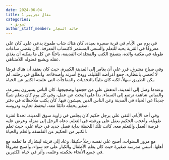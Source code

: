 ```yaml
---
date: 2024-06-04
title: مقال تجريبي 1
categories:
  - تسويق
author_staff_member: خالد النجار
---
```


في يوم من الأيام في قرية صغيرة بعيدة، كان هناك شاب طموح يدعى علي. كان علي معروفًا في القرية بحبه للتعلم والسعي المستمر لاكتساب المعرفة. كان يقضي ساعات طويلة في مكتبة والده، يتصفح الكتب والمجلدات القديمة، باحثًا عن كل ما يمكنه أن يغذي عقله ويشبع فضوله اللامتناهي.

وفي صباح مشرق، قرر علي أن يغامر إلى المدينة الكبيرة، حيث كان يعتقد أن هناك فرصًا لا تُحصى بانتظاره. جمع أغراضه القليلة، وودع أسرته وأصدقاءه، وانطلق في رحلته. لم يكن الطريق سهلاً، لكنه كان مليئًا بالتحديات والمفاجآت التي علمته الكثير عن الحياة.

وعندما وصل إلى المدينة، اندهش علي من حجمها وضجيجها. كان الناس يسيرون بسرعة، والمباني شاهقة ترتفع إلى السماء. بدأ علي البحث عن عمل، وفي كل يوم كان يتعلم شيئًا جديدًا عن الحياة في المدينة وعن الناس الذين يعيشون فيها. كان يكتب ملاحظاته في دفتر صغير يحمله دائمًا معه، ليحفظ تجاربه ودروسه.


وفي أحد الأيام، التقى علي برجل حكيم كان يجلس في زاوية سوق المدينة. تحدثا لفترة طويلة، وأعجب الحكيم بعقل علي ورغبته في التعلم. دعاه الرجل إلى منزله وعرض عليه فرصة العمل والتعلم معه. كانت تلك اللحظة بداية فصل جديد في حياة علي، حيث تعلم الكثير من الحكيم عن الفلسفة والعلم والحياة.

مع مرور السنوات، أصبح علي نفسه رجلاً حكيمًا، وعاد إلى قريته ليشارك ما تعلمه مع أهلها. أسس مدرسة صغيرة حيث كان يعلم الأطفال والكبار على حد سواء. وأصبح معروفًا في جميع الأنحاء بحكمته وعلمه، وأثر في حياة الكثيرين.







